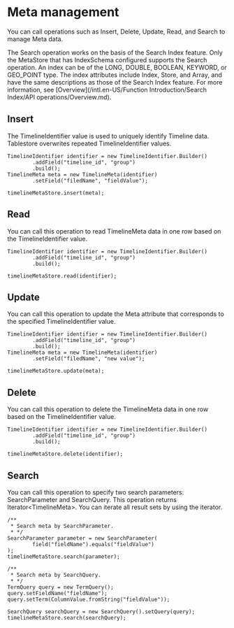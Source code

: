# Meta management

You can call operations such as Insert, Delete, Update, Read, and Search to manage Meta data.

The Search operation works on the basis of the Search Index feature. Only the MetaStore that has IndexSchema configured supports the Search operation. An index can be of the LONG, DOUBLE, BOOLEAN, KEYWORD, or GEO\_POINT type. The index attributes include Index, Store, and Array, and have the same descriptions as those of the Search Index feature. For more information, see [Overview](/intl.en-US/Function Introduction/Search Index/API operations/Overview.md).

## Insert

The TimelineIdentifier value is used to uniquely identify Timeline data. Tablestore overwrites repeated TimelineIdentifier values.

```
TimelineIdentifier identifier = new TimelineIdentifier.Builder()
        .addField("timeline_id", "group")
        .build();
TimelineMeta meta = new TimelineMeta(identifier)
        .setField("filedName", "fieldValue");

timelineMetaStore.insert(meta);
```

## Read

You can call this operation to read TimelineMeta data in one row based on the TimelineIdentifier value.

```
TimelineIdentifier identifier = new TimelineIdentifier.Builder()
        .addField("timeline_id", "group")
        .build();

timelineMetaStore.read(identifier);
```

## Update

You can call this operation to update the Meta attribute that corresponds to the specified TimelineIdentifier value.

```
TimelineIdentifier identifier = new TimelineIdentifier.Builder()
        .addField("timeline_id", "group")
        .build();
TimelineMeta meta = new TimelineMeta(identifier)
        .setField("filedName", "new value");

timelineMetaStore.update(meta);
```

## Delete

You can call this operation to delete the TimelineMeta data in one row based on the TimelineIdentifier value.

```
TimelineIdentifier identifier = new TimelineIdentifier.Builder()
        .addField("timeline_id", "group")
        .build();

timelineMetaStore.delete(identifier);
```

## Search

You can call this operation to specify two search parameters: SearchParameter and SearchQuery. This operation returns Iterator<TimelineMeta\>. You can iterate all result sets by using the iterator.

```
/**
 * Search meta by SearchParameter.
 * */
SearchParameter parameter = new SearchParameter(
        field("fieldName").equals("fieldValue")
);
timelineMetaStore.search(parameter);

/**
 * Search meta by SearchQuery.
 * */
TermQuery query = new TermQuery();
query.setFieldName("fieldName");
query.setTerm(ColumnValue.fromString("fieldValue"));

SearchQuery searchQuery = new SearchQuery().setQuery(query);
timelineMetaStore.search(searchQuery);
```

